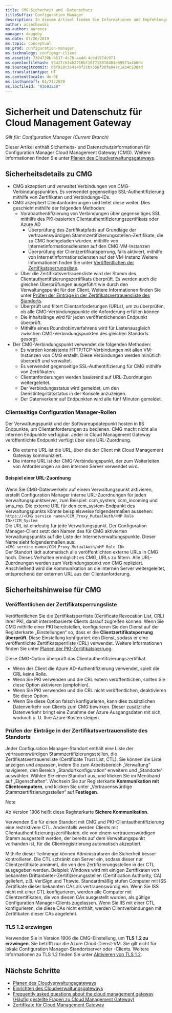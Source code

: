 ```yaml
---
title: CMG-Sicherheit und -Datenschutz
titleSuffix: Configuration Manager
description: In diesem Artikel finden Sie Informationen und Empfehlungen zur Sicherheit und Datenschutz für Cloud Management Gateway.
author: aczechowski
ms.author: aaroncz
manager: dougeby
ms.date: 07/26/2019
ms.topic: conceptual
ms.prod: configuration-manager
ms.technology: configmgr-client
ms.assetid: 7304730b-b517-4c76-aadd-4cbd157dc971
ms.openlocfilehash: 93427cb34b2216bf16f713818481e69573a4b0de
ms.sourcegitcommit: bbf820c35414bf2cba356f30fe047c1a34c5384d
ms.translationtype: HT
ms.contentlocale: de-DE
ms.lasthandoff: 04/21/2020
ms.locfileid: "81693238"
---
```

# <a name="security-and-privacy-for-the-cloud-management-gateway"></a>Sicherheit und Datenschutz für Cloud Management Gateway

*Gilt für: Configuration Manager (Current Branch)*

Dieser Artikel enthält Sicherheits- und Datenschutzinformationen für Configuration Manager Cloud Management Gateway (CMG). Weitere Informationen finden Sie unter [Planen des Cloudverwaltungsgateways](plan-cloud-management-gateway.md).

## <a name="cmg-security-details"></a>Sicherheitsdetails zu CMG

- CMG akzeptiert und verwaltet Verbindungen von CMG-Verbindungspunkten. Es verwendet gegenseitige SSL-Authentifizierung mithilfe von Zertifikaten und Verbindungs-IDs.
- CMG akzeptiert Clientanforderungen und leitet diese weiter. Dies geschieht mithilfe der folgenden Methoden:
    - Vorabauthentifizierung von Verbindungen über gegenseitiges SSL mithilfe des PKI-basierten Clientauthentifizierungszertifikats oder Azure AD
      - Überprüfung des Zertifikatpfads auf Grundlage der vertrauenswürdigen Stammzertifizierungsstellen-Zertifikate, die zu CMG hochgeladen wurden, mithilfe von Internetinformationsdiensten auf den CMG-VM-Instanzen
      - Überprüfung der Clientzertifikatsperrung, falls aktiviert, mithilfe von Internetinformationsdiensten auf der VM-Instanz Weitere Informationen finden Sie unter [Veröffentlichen der Zertifikatsperrungsliste](#bkmk_crl).
    - Über die Zertifikatsvertrauensliste wird der Stamm des Clientauthentifizierungszertifikats überprüft. Es werden auch die gleichen Überprüfungen ausgeführt wie durch den Verwaltungspunkt für den Client. Weitere Informationen finden Sie unter [Prüfen der Einträge in der Zertifikatsvertrauensliste des Standorts](#bkmk_ctl).
    - Überprüft und filtert Clientanforderungen (URLs), um zu überprüfen, ob alle CMG-Verbindungspunkte die Anforderung erfüllen können  
    - Die Inhaltslänge wird für jeden veröffentlichenden Endpunkt überprüft.
    - Mithilfe eines Roundrobinverfahrens wird für Lastenausgleich zwischen CMG-Verbindungspunkten des gleichen Standorts gesorgt.
- Der CMG-Verbindungspunkt verwendet die folgenden Methoden:
    - Es werden konsistente HTTP/TCP-Verbindungen mit allen VM-Instanzen von CMG erstellt. Diese Verbindungen werden minütlich überprüft und verwaltet.
    - Es verwendet gegenseitige SSL-Authentifizierung für CMG mithilfe von Zertifikaten.
    - Clientanforderungen werden basierend auf URL-Zuordnungen weitergeleitet.
    - Der Verbindungsstatus wird gemeldet, um den Dienstintegritätsstatus in der Konsole anzuzeigen.
    - Der Datenverkehr auf Endpunkten wird alle fünf Minuten gemeldet.

### <a name="configuration-manager-client-facing-roles"></a>Clientseitige Configuration Manager-Rollen

Der Verwaltungspunkt und der Softwareupdatepunkt hosten in IIS Endpunkte, um Clientanforderungen zu bedienen. CMG macht nicht alle internen Endpunkte verfügbar. Jeder in Cloud Management Gateway veröffentlichte Endpunkt verfügt über eine URL-Zuordnung.

- Die externe URL ist die URL, über die der Client mit Cloud Management Gateway kommuniziert.
- Die interne URL ist der CMG-Verbindungspunkt, der zum Weiterleiten von Anforderungen an den internen Server verwendet wird.

#### <a name="url-mapping-example"></a>Beispiel einer URL-Zuordnung

Wenn Sie CMG-Datenverkehr auf einem Verwaltungspunkt aktivieren, erstellt Configuration Manager interne URL-Zuordnungen für jeden Verwaltungspunktserver, zum Beispiel: ccm_system, ccm_incoming und sms_mp. Die externe URL für den ccm_system-Endpunkt des Verwaltungspunkts könnte beispielsweise folgendermaßen aussehen:  
`https://<CMG service name>/CCM_Proxy_MutualAuth/<MP Role ID>/CCM_System`  
Die URL ist eindeutig für jede Verwaltungspunkt. Der Configuration Manager-Client setzt den Namen des für CMG aktivierten Verwaltungspunkts auf die Liste der Internetverwaltungspunkte. Dieser Name sieht folgendermaßen aus:  
`<CMG service name>/CCM_Proxy_MutualAuth/<MP Role ID>`  
Der Standort lädt automatisch alle veröffentlichten externe URLs in CMG hoch. Dieses Verhalten ermöglicht es CMG, URLs zu filtern. Alle URL-Zuordnungen werden zum Verbindungspunkt von CMG repliziert. Anschließend wird die Kommunikation an die internen Server weitergeleitet, entsprechend der externen URL aus der Clientanforderung.


## <a name="security-guidance-for-cmg"></a>Sicherheitshinweise für CMG

<a name="bkmk_crl"></a>

### <a name="publish-the-certificate-revocation-list"></a>Veröffentlichen der Zertifikatsperrungsliste

Veröffentlichen Sie die Zertifikatsperrliste (Certificate Revocation List, CRL) Ihrer PKI, damit internetbasierte Clients darauf zugreifen können. Wenn Sie CMG mithilfe einer PKI bereitstellen, konfigurieren Sie den Dienst auf der Registerkarte „Einstellungen“ so, dass er die **Clientzertifikatsperrung überprüft**. Diese Einstellung konfiguriert den Dienst, sodass er eine veröffentlichte Zertifikatsperrliste (CRL) verwendet. Weitere Informationen finden Sie unter [Planen der PKI-Zertifikatsperrung](../../../plan-design/security/plan-for-security.md#BKMK_PlanningForCRLs).

Diese CMG-Option überprüft das Clientauthentifizierungszertifikat.

- Wenn der Client die Azure AD-Authentifizierung verwendet, spielt die CRL keine Rolle.
- Wenn Sie PKI verwenden und die CRL extern veröffentlichen, sollten Sie diese Option aktivieren (empfohlen).
- Wenn Sie PKI verwenden und die CRL nicht veröffentlichen, deaktivieren Sie diese Option.
- Wenn Sie diese Option falsch konfigurieren, kann dies zusätzlichen Datenverkehr von Clients zum CMG bewirken. Dieser zusätzliche Datenverkehr bringt eine Zunahme der Azure Ausgangsdaten mit sich, wodurch u. U. Ihre Azure-Kosten steigen.<!-- SCCMDocs#1434 -->

<a name="bkmk_ctl"></a>

### <a name="review-entries-in-the-sites-certificate-trust-list"></a>Prüfen der Einträge in der Zertifikatsvertrauensliste des Standorts

<!--503739-->
Jeder Configuration Manager-Standort enthält eine Liste der vertrauenswürdigen Stammzertifizierungsstellen, die Zertifikatsvertrauensliste (Certificate Trust List, CTL). Sie können die Liste anzeigen und anpassen, indem Sie zum Arbeitsbereich „Verwaltung“ navigieren, den Bereich „Standortkonfiguration“ erweitern und „Standorte“ auswählen. Wählen Sie einen Standort aus, und klicken Sie im Menüband auf „Eigenschaften“. Wechseln Sie zur Registerkarte **Kommunikation mit Clientcomputern**, und klicken Sie unter „Vertrauenswürdige Stammzertifizierungsstellen“ auf **Festlegen**.

> [!Note]
> Ab Version 1906 heißt diese Registerkarte **Sichere Kommunikation**.<!-- SCCMDocs#1645 -->  

Verwenden Sie für einen Standort mit CMG und PKI-Clientauthentifizierung eine restriktivere CTL. Andernfalls werden Clients mit Clientauthentifizierungszertifikaten, die von einem vertrauenswürdigen Stamm ausgestellt werden, der bereits auf dem Verwaltungspunkt vorhanden ist, für die Clientregistrierung automatisch akzeptiert.

Mithilfe dieser Teilmenge können Administratoren die Sicherheit besser kontrollieren. Die CTL schränkt den Server ein, sodass dieser nur Clientzertifikate annimmt, die von den Zertifizierungsstellen in der CTL ausgegeben werden. Beispiel: Windows wird mit einigen Zertifikaten von bekannten Drittanbieter-Zertifizierungsstellen (Certification Authority, CA) geliefert, z.B. VeriSign und Thawte. Standardmäßig stufen Computer mit ISS Zertifikate dieser bekannten CAs als vertrauenswürdig ein. Wenn Sie ISS nicht mit einer CTL konfigurieren, werden alle Computer mit Clientzertifikaten, die von diesen CAs ausgestellt wurden, als gültige Configuration Manager-Clients zugelassen. Wenn Sie IIS mit einer CTL konfigurieren, die diese CAs nicht enthält, werden Clientverbindungen mit Zertifikaten dieser CAs abgelehnt.

### <a name="enforce-tls-12"></a><a name="bkmk_tls"></a> TLS 1.2 erzwingen

<!-- SCCMDocs-pr#4021 -->

Verwenden Sie in Version 1906 die CMG-Einstellung, um **TLS 1.2 zu erzwingen**. Sie betrifft nur die Azure Cloud-Dienst-VM. Sie gilt nicht für lokale Configuration Manager-Standortserver oder -Clients. Weitere Informationen zu TLS 1.2 finden Sie unter [Aktivieren von TLS 1.2](../../../plan-design/security/enable-tls-1-2.md).


<!--486209-->


<!-- ## Privacy information for CMG -->


## <a name="next-steps"></a>Nächste Schritte

- [Planen des Cloudverwaltungsgateways](plan-cloud-management-gateway.md)
- [Einrichten des Cloudverwaltungsgateways](setup-cloud-management-gateway.md)
- [Frequently asked questions about the cloud management gateway (Häufig gestellte Fragen zu Cloud Management Gateway)](cloud-management-gateway-faq.md)
- [Zertifikate für Cloud Management Gateway](certificates-for-cloud-management-gateway.md)

